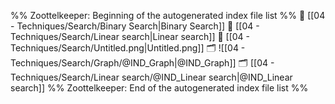 %% Zoottelkeeper: Beginning of the autogenerated index file list  %%
📄 [[04 - Techniques/Search/Binary Search|Binary Search]]
📄 [[04 - Techniques/Search/Linear search|Linear search]]
📄 [[04 - Techniques/Search/Untitled.png|Untitled.png]]
🗂️ ![[04 - Techniques/Search/Graph/@IND_Graph|@IND_Graph]]
🗂️ [[04 - Techniques/Search/Linear search/@IND_Linear search|@IND_Linear search]]
%% Zoottelkeeper: End of the autogenerated index file list  %%
